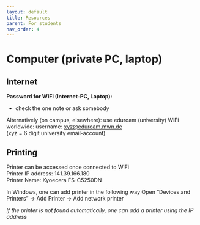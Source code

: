 ```yaml
---
layout: default
title: Resources
parent: For students
nav_order: 4
---
```


# Computer (private PC, laptop) 

## Internet 

**Password for WiFi (Internet-PC, Laptop):** 
- check the one note or ask somebody

 
Alternatively (on campus, elsewhere): use eduroam (university) WiFi worldwide: 
username: <xyz@eduroam.mwn.de>  
(xyz = 6 digit university email-account) 

 

 
## Printing 

Printer can be accessed once connected to WiFi  
Printer IP address: 141.39.166.180  
Printer Name: Kyoecera FS-C5250DN 

In Windows, one can add printer in the following way 
Open “Devices and Printers” → Add Printer → Add network printer 

*If the printer is not found automatically, one can add a printer using the IP address*
